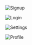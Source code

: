 ![Signup](https://github.com/user-attachments/assets/41a57122-3093-48bb-b7ca-5a94617bdaff)

![Login](https://github.com/user-attachments/assets/9160b05c-2856-4c79-910c-a2b8c627f9f5)

![Settings](https://github.com/user-attachments/assets/cfe8daa8-2380-4b03-badf-8896cc0e79b3)

![Profile](https://github.com/user-attachments/assets/9bee0804-4046-4d3f-8107-c9822019ff73)
